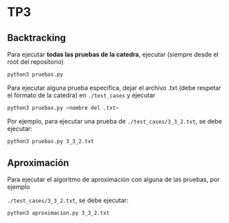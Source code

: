 # TP3

## Backtracking

Para ejecutar **todas las pruebas de la catedra**, ejecutar (siempre desde el root del repositorio)

```bash
python3 pruebas.py
```

Para ejecutar alguna prueba especifica, dejar el archivo .txt (debe respetar el formato de la catedra) en `./test_cases` y ejecutar

```bash
python3 pruebas.py <nombre del .txt>
```

Por ejemplo, para ejecutar una prueba de `./test_cases/3_3_2.txt`, se debe ejecutar:

```bash
python3 pruebas.py 3_3_2.txt
```

## Aproximación

Para ejecutar el algoritmo de aproximación con alguna de las pruebas, por ejemplo 

`./test_cases/3_3_2.txt`, se debe ejecutar:

```bash
python3 aproximacion.py 3_3_2.txt
```